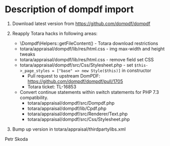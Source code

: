 Description of dompdf import
==============================

1. Download latest version from https://github.com/dompdf/dompdf

2. Reapply Totara hacks in following areas:
    - \Dompdf\Helpers::getFileContent() - Totara download restrictions
    - totara/appraisal/dompdf/lib/res/html.css - img max-width and height tweaks
    - totara/appraisal/dompdf/lib/res/html.css - remove field set CSS
    - totara/appraisal/dompdf/src/Css/Stylesheet.php - set ```$this->_page_styles = ["base" => new Style($this)]``` in constructor
        - Pull request to upstream DomPDF: <https://github.com/dompdf/dompdf/pull/1705>
        - Totara ticket: TL-16853
    - Convert continue statements within switch statements for PHP 7.3 compatibility.
        - totara/appraisal/dompdf/src/Dompdf.php
        - totara/appraisal/dompdf/lib/Cpdf.php
        - totara/appraisal/dompdf/src/Renderer/Text.php
        - totara/appraisal/dompdf/src/Css/Stylesheet.php

3. Bump up version in totara/appraisal/thirdpartylibs.xml

Petr Skoda
